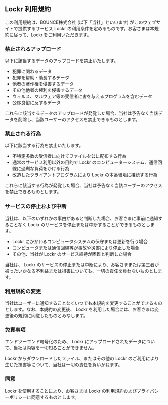 ## Lockr 利用規約

この利用規約は、BOUNCE株式会社 (以下「当社」といいます) がこのウェブサイトで提供するサービス Lockr の利用条件を定めるものです。お客さまは本規約に従って、Lockr をご利用いただきます。

### 禁止されるアップロード

以下に該当するデータのアップロードを禁止いたします。

- 犯罪に関わるデータ
- 犯罪を幇助・助長するデータ
- 他者の著作権を侵害するデータ
- その他他者の権利を侵害するデータ
- ウィルス、マルウェア等の受信者に害を与えるプログラムを含むデータ
- 公序良俗に反するデータ

これらに該当するデータのアップロードが発覚した場合、当社は予告なく当該データを削除し、当該ユーザーのアクセスを禁止できるものとします。

### 禁止される行為

以下に該当する行為を禁止いたします。

- 不特定多数の受信者に向けてファイルを公に配布する行為
- 通常のサービス利用以外の目的で Lockr のコンピューターシステム、通信回線に過剰な負荷をかける行為
- 改造したクライアントプログラムにより Lockr の本番環境に接続する行為

これらに該当する行為が発覚した場合、当社は予告なく当該ユーザーのアクセスを禁止できるものとします。

### サービスの停止および中断

当社は、以下のいずれかの事由があると判断した場合、お客さまに事前に通知することなく Lockr のサービスを停止または中断することができるものとします。

- Lockr にかかわるコンピュータシステムの保守または更新を行う場合
- コンピュータまたは通信回線等が事故や災害により停止した場合
- その他、当社が Lockr のサービス維持が困難と判断した場合

当社は、 Lockr のサービスの停止または中断により、お客さままたは第三者が被ったいかなる不利益または損害についても、一切の責任を負わないものとします。

### 利用規約の変更

当社はユーザーに通知することなくいつでも本規約を変更することができるものとします。なお、本規約の変更後、 Lockr を利用した場合には、お客さまは変更後の規約に同意したものとみなします。

### 免責事項

エンドツーエンド暗号化のため、 Lockr にアップロードされたデータについて、当社は内容を一切知ることができません。

Lockr からダウンロードしたファイル、またはその他の Lockr のご利用により生じた損害等について、当社は一切の責任を負いかねます。

### 同意

Lockr を使用することにより、お客さまは Lockr の利用規約およびプライバシーポリシーに同意するものとします。
